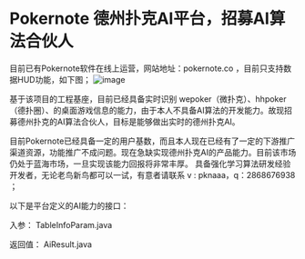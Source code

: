 # Pokernote 德州扑克AI平台，招募AI算法合伙人
目前已有Pokernote软件在线上运营，网站地址：pokernote.co ，目前只支持数据HUD功能，如下图；
![image](https://github.com/wyosean/data_poker/assets/9973784/22686241-206f-4b32-9b4e-ce237098b228)

基于该项目的工程基座，目前已经具备实时识别 wepoker（微扑克）、hhpoker（德扑圈）、的桌面游戏信息的能力，由于本人不具备AI算法的开发能力。故现招募德州扑克的AI算法合伙人，目标是能够做出实时的德州扑克AI。

目前Pokernote已经具备一定的用户基数，而且本人现在已经有了一定的下游推广渠道资源，功能推广不成问题。现在急缺实现德州扑克AI的产品能力。目前该市场仍处于蓝海市场，一旦实现该能力回报将非常丰厚。
具备强化学习算法研发经验开发者，无论老鸟新鸟都可以一试，有意者请联系 v : pknaaa，q：2868676938 ；

以下是平台定义的AI能力的接口： 

入参：
TableInfoParam.java 

返回值：
AiResult.java
